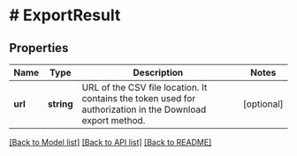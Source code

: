 # # ExportResult

## Properties

Name | Type | Description | Notes
------------ | ------------- | ------------- | -------------
**url** | **string** | URL of the CSV file location. It contains the token used for authorization in the Download export method. | [optional]

[[Back to Model list]](../../README.md#models) [[Back to API list]](../../README.md#endpoints) [[Back to README]](../../README.md)
